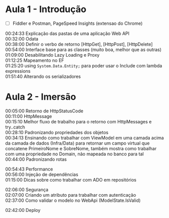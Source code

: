 # Aula 1 - Introdução

- [ ] Fiddler e Postman, PageSpeed Insights (extensao do Chrome)  

00:24:33 Explicação das pastas de uma aplicação Web API  
00:32:00 Odata  
00:38:00 Definir o verbo de retorno \[HttpGet], \[HttpPost], \[HttpDelete]  
00:54:00 Interface base para as classes (muito boa, melhor que as outras)  
01:09:00 Desabilitando Lazy Loading e Proxy  
01:12:25 Mapeamento no EF  
01:25:20 using `System.Data.Entity;` para poder usar o Include com lambda expressions  
01:51:40 Alterando os serializadores  

# Aula 2 - Imersão
00:05:00 Retorno de HttpStatusCode  
00:11:00 HttpMessage  
00:15:10 Melhor fluxo de trabalho para o retorno com HttpMessages e try..catch  
00:28:10 Padronizando propriedades dos objetos  
00:34:13 Ensinando como trabalhar com ViewModel em uma camada acima da camada de dados (Infra/Data) para retornar um campo virtual que  concatene PrimeiroNome e SobreNome, também mostra como trabalhar com uma propriedade no Domain, não mapeada no banco para tal  
00:44:00 Padronizando rotas  

00:54:43 Performance  
00:56:00 Injeção de dependências  
01:15:00 Dicas sobre como trabalhar com ADO em repositórios  

02:06:00 Segurança  
02:07:00 Criando um atributo para trabalhar com autenticação  
02:37:00 Como validar o modelo no WebApi (ModelState.IsValid)  

02:42:00 Deploy  
